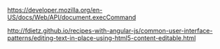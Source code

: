 https://developer.mozilla.org/en-US/docs/Web/API/document.execCommand

http://fdietz.github.io/recipes-with-angular-js/common-user-interface-patterns/editing-text-in-place-using-html5-content-editable.html
